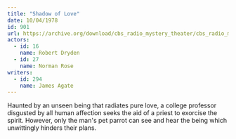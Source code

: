 ```yaml
---
title: "Shadow of Love"
date: 10/04/1978
id: 901
url: https://archive.org/download/cbs_radio_mystery_theater/cbs_radio_mystery_theater-0901-0950.zip/cbs_radio_mystery_theater-0901-0950%2Fcbsrmt_0901_shadow_of_love.mp3
actors:  
  - id: 16
    name: Robert Dryden  
  - id: 27
    name: Norman Rose
writers:  
  - id: 294
    name: James Agate
---
```

Haunted by an unseen being that radiates pure love, a college professor disgusted by all human affection seeks the aid of a priest to exorcise the spirit. However, only the man's pet parrot can see and hear the being which unwittingly hinders their plans.